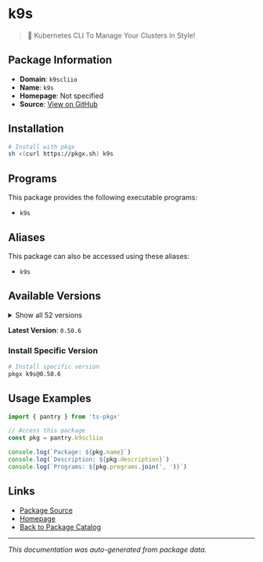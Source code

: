 # k9s

> 🐶 Kubernetes CLI To Manage Your Clusters In Style!

## Package Information

- **Domain**: `k9scliio`
- **Name**: `k9s`
- **Homepage**: Not specified
- **Source**: [View on GitHub](https://github.com/pkgxdev/pantry/tree/main/projects/k9scli.io/package.yml)

## Installation

```bash
# Install with pkgx
sh <(curl https://pkgx.sh) k9s
```

## Programs

This package provides the following executable programs:

- `k9s`

## Aliases

This package can also be accessed using these aliases:

- `k9s`

## Available Versions

<details>
<summary>Show all 52 versions</summary>

- `0.50.6`, `0.50.5`, `0.50.4`, `0.50.3`, `0.50.2`
- `0.50.1`, `0.50.0`, `0.40.10`, `0.40.9`, `0.40.8`
- `0.40.7`, `0.40.6`, `0.40.5`, `0.40.4`, `0.40.3`
- `0.40.2`, `0.40.1`, `0.40.0`, `0.32.7`, `0.32.6`
- `0.32.5`, `0.32.4`, `0.32.3`, `0.32.2`, `0.32.1`
- `0.32.0`, `0.31.9`, `0.31.8`, `0.31.7`, `0.31.6`
- `0.31.5`, `0.31.4`, `0.31.3`, `0.31.2`, `0.31.1`
- `0.31.0`, `0.30.8`, `0.30.7`, `0.30.6`, `0.30.5`
- `0.30.4`, `0.30.3`, `0.30.2`, `0.30.1`, `0.30.0`
- `0.29.1`, `0.29.0`, `0.28.2`, `0.28.1`, `0.28.0`
- `0.27.4`, `0.27.3`

</details>

**Latest Version**: `0.50.6`

### Install Specific Version

```bash
# Install specific version
pkgx k9s@0.50.6
```

## Usage Examples

```typescript
import { pantry } from 'ts-pkgx'

// Access this package
const pkg = pantry.k9scliio

console.log(`Package: ${pkg.name}`)
console.log(`Description: ${pkg.description}`)
console.log(`Programs: ${pkg.programs.join(', ')}`)
```

## Links

- [Package Source](https://github.com/pkgxdev/pantry/tree/main/projects/k9scli.io/package.yml)
- [Homepage](#)
- [Back to Package Catalog](../package-catalog.md)

---

*This documentation was auto-generated from package data.*
